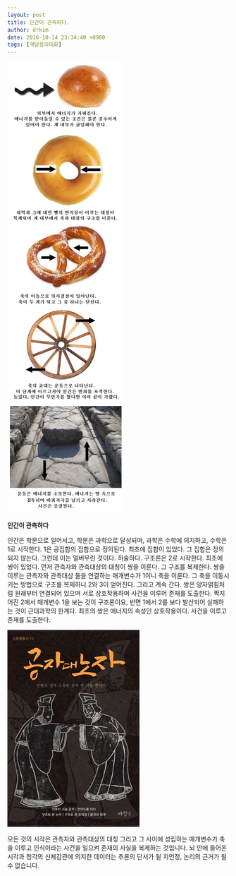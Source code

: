 ```yaml
---
layout: post
title: 인간이 관측하다.
author: drkim
date: 2016-10-14 23:34:40 +0900
tags: [깨달음의대화]
---
```


![](/files/attach/images/198/183/764/43.jpg)   


  

      
**인간이 관측하다**

  


인간은 학문으로 일어서고, 학문은 과학으로 달성되며, 과학은 수학에 의지하고, 수학은 1로 시작한다. 1은 공집합의 집합으로 정의된다. 최초에 집합이 있었다. 그 집합은 정의되지 않는다. 그런데 이는 얼버무린 것이다. 허술하다. 구조론은 2로 시작한다. 최초에 쌍이 있었다. 먼저 관측자와 관측대상의 대칭이 쌍을 이룬다. 그 구조를 복제한다. 쌍을 이루는 관측자와 관측대상 둘을 연결하는 매개변수가 1이니 축을 이룬다. 그 축을 이동시키는 방법으로 구조를 복제하니 2와 3이 얻어진다. 그리고 계속 간다. 쌍은 양자얽힘처럼 원래부터 연결되어 있으며 서로 상호작용하며 사건을 이루어 존재를 도출한다. 짝지어진 2에서 매개변수 1을 보는 것이 구조론이요, 반면 1에서 2를 보다 발산되어 실패하는 것이 근대과학의 한계다. 최초의 쌍은 에너지의 속성인 상호작용이다. 사건을 이루고 존재를 도출한다.

  


  



![](/files/attach/images/198/183/764/555.jpg)   


  


모든 것의 시작은 관측자와 관측대상의 대칭 그리고 그 사이에 성립하는 매개변수가 축을 이루고 인식이라는 사건을 일으켜 존재의 사실을 복제하는 것입니다. 뇌 안에 들어온 시각과 청각의 신체감관에 의지한 데이터는 추론의 단서가 될 지언정, 논리의 근거가 될 수 없습니다.